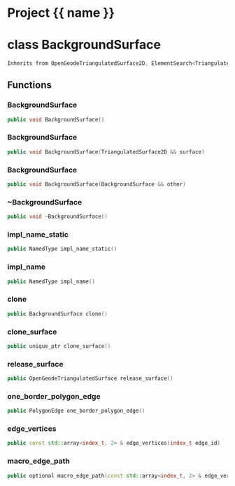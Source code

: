 <script setup>
import {useRoute} from 'vitepress'
const {path} = useRoute()
const tokens = path.split('/')
const words = tokens[2].split('-');
for (let i = 0; i < words.length; i++) {
    words[i] = words[i].charAt(0).toUpperCase() + words[i].slice(1);
    words[i] = words[i].replace('geode', 'Geode')
}
const name = words.join('-');
</script>
# Project {{ name }}

# class BackgroundSurface


```cpp
Inherits from OpenGeodeTriangulatedSurface2D, ElementSearch<TriangulatedSurface2D>, MacroInfo2D
```



## Functions

### BackgroundSurface

```cpp
public void BackgroundSurface()
```


### BackgroundSurface

```cpp
public void BackgroundSurface(TriangulatedSurface2D && surface)
```


### BackgroundSurface

```cpp
public void BackgroundSurface(BackgroundSurface && other)
```


### ~BackgroundSurface

```cpp
public void ~BackgroundSurface()
```


### impl_name_static

```cpp
public NamedType impl_name_static()
```


### impl_name

```cpp
public NamedType impl_name()
```


### clone

```cpp
public BackgroundSurface clone()
```


### clone_surface

```cpp
public unique_ptr clone_surface()
```


### release_surface

```cpp
public OpenGeodeTriangulatedSurface release_surface()
```


### one_border_polygon_edge

```cpp
public PolygonEdge one_border_polygon_edge()
```


### edge_vertices

```cpp
public const std::array<index_t, 2> & edge_vertices(index_t edge_id)
```


### macro_edge_path

```cpp
public optional macro_edge_path(const std::array<index_t, 2> & edge_vertices, const MeshEdge & macro_edge)
```




